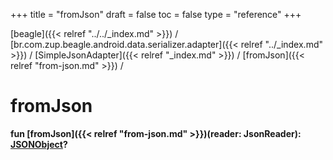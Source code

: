 +++
title = "fromJson"
draft = false
toc = false
type = "reference"
+++

[beagle]({{< relref "../../_index.md" >}}) / [br.com.zup.beagle.android.data.serializer.adapter]({{< relref "../_index.md" >}}) / [SimpleJsonAdapter]({{< relref "_index.md" >}}) / [fromJson]({{< relref "from-json.md" >}}) / 



# fromJson  
  
<b><b>fun [fromJson]({{< relref "from-json.md" >}})(reader: JsonReader): [JSONObject](https://developer.android.com/reference/kotlin/org/json/JSONObject.html)?</b></b>  




